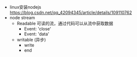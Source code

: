 - linux安装nodejs https://blog.csdn.net/qq_42094345/article/details/109110762
- node stream
  - Readable 可读的流，通过代码可以从流中获取数据
    - Event: 'close'
    - Event: 'data'
  - writable (异步)
    - write
    - end